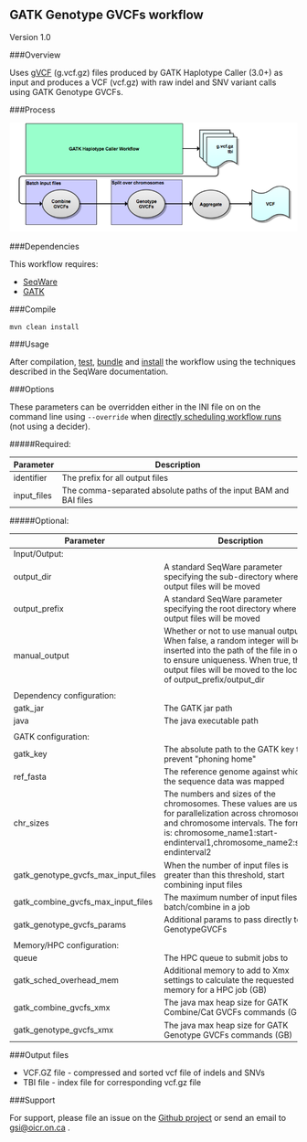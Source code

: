 ## GATK Genotype GVCFs workflow

Version 1.0

###Overview

Uses [gVCF](https://www.broadinstitute.org/gatk/guide/article?id=4017) (g.vcf.gz) files produced by GATK Haplotype Caller (3.0+) as input and produces a VCF (vcf.gz) with raw indel and SNV variant calls using GATK Genotype GVCFs.

###Process

![genotype gvcfs](docs/genotype_gvcfs.png)

###Dependencies

This workflow requires:

* [SeqWare](http://seqware.github.io/)
* [GATK](https://www.broadinstitute.org/gatk/)

###Compile

    mvn clean install

###Usage

After compilation, [test](http://seqware.github.io/docs/3-getting-started/developer-tutorial/#testing-the-workflow), [bundle](http://seqware.github.io/docs/3-getting-started/developer-tutorial/#packaging-the-workflow-into-a-workflow-bundle) and [install](http://seqware.github.io/docs/3-getting-started/admin-tutorial/#how-to-install-a-workflow) the workflow using the techniques described in the SeqWare documentation.

###Options

These parameters can be overridden either in the INI file on on the command line using `--override` when [directly scheduling workflow runs](http://seqware.github.io/docs/3-getting-started/user-tutorial/#listing-available-workflows-and-their-parameters) (not using a decider).

#####Required:

Parameter | Description
---|---
identifier | The prefix for all output files
input_files | The comma-separated absolute paths of the input BAM and BAI files

#####Optional:

Parameter | Description | Default
---|---|---
Input/Output: ||
output_dir | A standard SeqWare parameter specifying the sub-directory where the output files will be moved | seqware-results
output_prefix | A standard SeqWare parameter specifying the root directory where the output files will be moved | ./
manual_output | Whether or not to use manual output. When false, a random integer will be inserted into the path of the file in order to ensure uniqueness. When true, the output files will be moved to the location of output_prefix/output_dir | false
||
Dependency configuration: ||
gatk_jar | The GATK jar path | $\{workflow_bundle_dir}/Workflow_Bundle_$\{project.artifactId}/$\{project.version}/bin/
java | The java executable path | $\{workflow_bundle_dir}/Workflow_Bundle_$\{project.artifactId}/$\{project.version}/bin/
||
GATK configuration: ||
gatk_key | The absolute path to the GATK key to prevent "phoning home" | /.mounts/labs/PDE/data/gatkAnnotationResources/GATK_public.key
ref_fasta | The reference genome against which the sequence data was mapped | /oicr/data/reference/genomes/homo_sapiens_mc/UCSC/hg19_random/Genomic/references/fasta/original/hg19_random.fa
chr_sizes | The numbers and sizes of the chromosomes. These values are used for parallelization across chromosomes and chromosome intervals. The format is: chromosome_name1:start-endinterval1,chromosome_name2:start-endinterval2 | chr1,chr2,chr3,chr4,chr5,chr6,chr7,chr8,chr9,chr10,chr11,chr12,chr13,chr14,chr15,chr16,chr17,chr18,chr19,chr20,chr21,chr22,chrX,chrY,chrM
gatk_genotype_gvcfs_max_input_files | When the number of input files is greater than this threshold, start combining input files | 200
gatk_combine_gvcfs_max_input_files | The maximum number of input files to batch/combine in a job | 50
gatk_genotype_gvcfs_params | Additional params to pass directly to GenotypeGVCFs |  
||
Memory/HPC configuration: ||
queue | The HPC queue to submit jobs to | N |
gatk_sched_overhead_mem |  Additional memory to add to Xmx settings to calculate the requested memory for a HPC job (GB) | N | 4
gatk_combine_gvcfs_xmx | The java max heap size for GATK Combine/Cat GVCFs commands (GB) | N | 4
gatk_genotype_gvcfs_xmx | The java max heap size for GATK Genotype GVCFs commands (GB) | N | 8

###Output files

* VCF.GZ file - compressed and sorted vcf file of indels and SNVs
* TBI file - index file for corresponding vcf.gz file

###Support

For support, please file an issue on the [Github project](https://github.com/oicr-gsi) or send an email to gsi@oicr.on.ca .